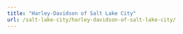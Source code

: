 ```yaml
---
title: "Harley-Davidson of Salt Lake City"
url: /salt-lake-city/harley-davidson-of-salt-lake-city/
---
```

